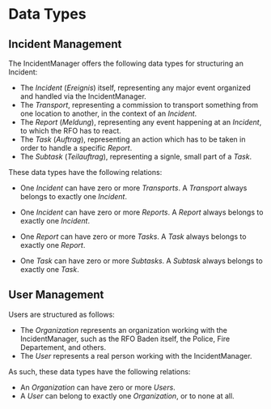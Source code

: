 # Data Types

## Incident Management

The IncidentManager offers the following data types for structuring an Incident:

- The _Incident_ (_Ereignis_) itself, representing any major event organized and handled via the IncidentManager.
- The _Transport_, representing a commission to transport something from one location to another, in the context of an _Incident_.
- The _Report_ (_Meldung_), representing any event happening at an _Incident_, to which the RFO has to react.
- The _Task_ (_Auftrag_), representing an action which has to be taken in order to handle a specific _Report_.
- The _Subtask_ (_Teilauftrag_), representing a signle, small part of a _Task_.

These data types have the following relations:

- One _Incident_ can have zero or more _Transports_. A _Transport_ always belongs to exactly one _Incident_.

- One _Incident_ can have zero or more _Reports_. A _Report_ always belongs to exactly one _Incident_.
- One _Report_ can have zero or more _Tasks_. A _Task_ always belongs to exactly one _Report_.
- One _Task_ can have zero or more _Subtasks_. A _Subtask_ always belongs to exactly one _Task_.

## User Management

Users are structured as follows:

- The _Organization_ represents an organization working with the IncidentManager, such as the RFO Baden itself, the Police, Fire Departement, and others.
- The _User_ represents a real person working with the IncidentManager. 

As such, these data types have the following relations:

- An _Organization_ can have zero or more _Users_.
- A _User_ can belong to exactly one _Organization_, or to none at all.


